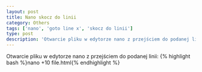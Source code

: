 ```yaml
---
layout: post
title: Nano skocz do linii
category: Others
tags: ['nano', 'goto line x', 'skocz do linii']
type: post
description: 'Otwarcie pliku w edytorze nano z przejściem do podanej linii.'
---
```

Otwarcie pliku w edytorze nano z przejściem do podanej linii:
{% highlight bash %}nano +10 file.html{% endhighlight %}
